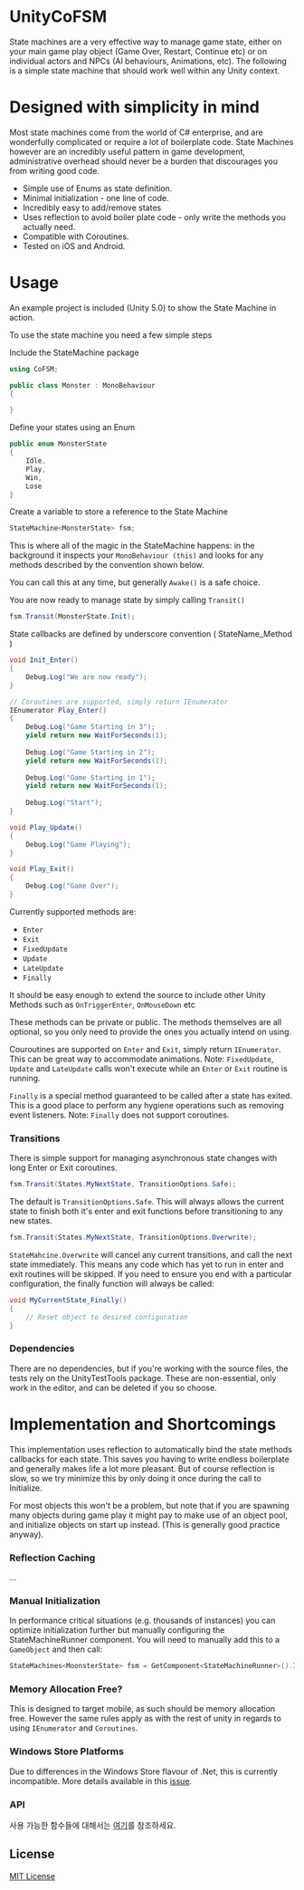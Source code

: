 # UnityCoFSM
State machines are a very effective way to manage game state, either on your main game play object (Game Over, Restart, Continue etc) or
on individual actors and NPCs (AI behaviours, Animations, etc).
The following is a simple state machine that should work well within any Unity context.

# Designed with simplicity in mind
Most state machines come from the world of C# enterprise, and are wonderfully complicated or require a lot of boilerplate code.
State Machines however are an incredibly useful pattern in game development, administrative overhead should never be a burden that discourages you from writing good code.

- Simple use of Enums as state definition.
- Minimal initialization - one line of code.
- Incredibly easy to add/remove states
- Uses reflection to avoid boiler plate code - only write the methods you actually need.
- Compatible with Coroutines.
- Tested on iOS and Android.

# Usage
An example project is included (Unity 5.0) to show the State Machine in action.

To use the state machine you need a few simple steps

Include the StateMachine package

```cs
using CoFSM;

public class Monster : MonoBehaviour
{

}
```

Define your states using an Enum

```cs
public enum MonsterState
{
    Idle,
    Play,
    Win,
    Lose
}
```

Create a variable to store a reference to the State Machine

```cs
StateMachine<MonsterState> fsm;
```

This is where all of the magic in the StateMachine happens:
in the background it inspects your `MonoBehaviour (this)` and looks for any methods described by the convention shown below.

You can call this at any time, but generally `Awake()` is a safe choice.

You are now ready to manage state by simply calling `Transit()`

```cs
fsm.Transit(MonsterState.Init);
```

State callbacks are defined by underscore convention ( StateName_Method )

```cs
void Init_Enter()
{
    Debug.Log("We are now ready");
}

// Coroutines are supported, simply return IEnumerator
IEnumerator Play_Enter()
{
    Debug.Log("Game Starting in 3");
    yield return new WaitForSeconds(1);
    
    Debug.Log("Game Starting in 2");
    yield return new WaitForSeconds(1);
    
    Debug.Log("Game Starting in 1");
    yield return new WaitForSeconds(1);
    
    Debug.Log("Start");	
}

void Play_Update()
{
    Debug.Log("Game Playing");
}

void Play_Exit()
{
    Debug.Log("Game Over");
}
```

Currently supported methods are:

- `Enter`
- `Exit`
- `FixedUpdate`
- `Update`
- `LateUpdate`
- `Finally`


It should be easy enough to extend the source to include other Unity Methods such as `OnTriggerEnter`, `OnMouseDown` etc

These methods can be private or public.
The methods themselves are all optional, so you only need to provide the ones you actually intend on using.

Couroutines are supported on `Enter` and `Exit`, simply return `IEnumerator`. This can be great way to accommodate animations.
Note: `FixedUpdate`, `Update` and `LateUpdate` calls won't execute while an `Enter` or `Exit` routine is running.

`Finally` is a special method guaranteed to be called after a state has exited.
This is a good place to perform any hygiene operations such as removing event listeners.
Note: `Finally` does not support coroutines.

### Transitions
There is simple support for managing asynchronous state changes with long Enter or Exit coroutines.

```cs
fsm.Transit(States.MyNextState, TransitionOptions.Safe);
```

The default is `TransitionOptions.Safe`.
This will always allows the current state to finish both it's enter and exit functions before transitioning to any new states.

```cs
fsm.Transit(States.MyNextState, TransitionOptions.Overwrite);
```

`StateMahcine.Overwrite` will cancel any current transitions, and call the next state immediately.
This means any code which has yet to run in enter and exit routines will be skipped.
If you need to ensure you end with a particular configuration, the finally function will always be called:

```cs
void MyCurrentState_Finally()
{
    // Reset object to desired configuration
}
```

### Dependencies
There are no dependencies, but if you're working with the source files, the tests rely on the UnityTestTools package.
These are non-essential, only work in the editor, and can be deleted if you so choose.


# Implementation and Shortcomings
This implementation uses reflection to automatically bind the state methods callbacks for each state.
This saves you having to write endless boilerplate and generally makes life a lot more pleasant.
But of course reflection is slow, so we try minimize this by only doing it once during the call to Initialize.

For most objects this won't be a problem, but note that if you are spawning many objects during game play
it might pay to make use of an object pool, and initialize objects on start up instead.
(This is generally good practice anyway).

### Reflection Caching
...

### Manual Initialization
In performance critical situations (e.g. thousands of instances) you can optimize initialization further
but manually configuring the StateMachineRunner component.
You will need to manually add this to a `GameObject` and then call:

```cs
StateMachines<MoonsterState> fsm = GetComponent<StateMachineRunner>().Initialize<MonsterState>(componentReference);
```

### Memory Allocation Free?
This is designed to target mobile, as such should be memory allocation free.
However the same rules apply as with the rest of unity in regards to using `IEnumerator` and `Coroutines`.

### Windows Store Platforms
Due to differences in the Windows Store flavour of .Net, this is currently incompatible.
More details available in this [issue](https://github.com/thefuntastic/Unity3d-Finite-State-Machine/issues/4).

### API
사용 가능한 함수들에 대해서는 [여기](API.md)를 참조하세요.

## License
[MIT License](LICENSE)
